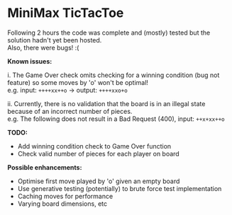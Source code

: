 # MiniMax TicTacToe

Following 2 hours the code was complete and (mostly) tested but the solution hadn't yet been hosted.  
Also, there were bugs! :(

**Known issues:**

i. The Game Over check omits checking for a winning condition (bug not feature) so some moves by 'o' won't be optimal!  
e.g. input:  `++++xx++o` -> output: `++++xxo+o`

ii. Currently, there is no validation that the board is in an illegal state because of an incorrect number of pieces.  
e.g. The following does not result in a Bad Request (400), input: `++x+xx++o`  
 
 **TODO:**
 
 * Add winning condition check to Game Over function
 * Check valid number of pieces for each player on board
 
 **Possible enhancements:**
 
 * Optimise first move played by 'o' given an empty board
 * Use generative testing (potentially) to brute force test implementation
 * Caching moves for performance
 * Varying board dimensions, etc
